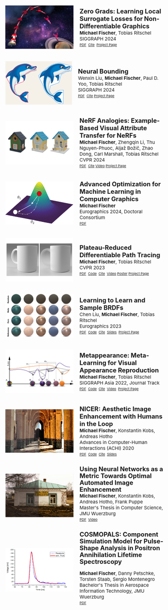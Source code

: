 <ul>

  <li style="display: flex; justify-content: left; align-items: center; margin: 0 0 0 -38px;">
    <img src='/assets/images/zerograds/thumbnail2.png' style="height: 140px; width: 220px;"/>
    <p style="margin: 0 0 0 20px;"> <span style="font-size: 20px;"><b>Zero Grads: Learning Local Surrogate Losses for Non-Differentiable Graphics</b></span>
    <br style="display: block; margin-top: -3px">
    <span style="font-size: 15px;"><b>Michael Fischer</b>,
          <a style="text-decoration:none; color:inherit;" href="https://www.homepages.ucl.ac.uk/~ucactri/">Tobias Ritschel</a>
      </span> <br>
      <span style="font-size: 15px;">SIGGRAPH 2024<br></span>
      <span style="font-size: 11px;">
        <a class="mybutton" href="https://arxiv.org/abs/2308.05739">PDF</a>&nbsp;
        <a class="mybutton" href="https://scholar.google.com/scholar?hl=en&as_sdt=0%2C5&q=https%3A%2F%2Farxiv.org%2Fabs%2F2308.05739&btnG=">Cite</a>&nbsp;
        <a class="mybutton" href="/zerograds">Project Page</a>
      </span> </p>
  </li>

  <li style="display: flex; justify-content: left; align-items: center; margin: 40px 0 0 -38px;">
    <img src='/assets/images/neuralbounding/thumbnail.png' style="height: 140px; width: 220px;"/>
    <p style="margin: 0 0 0 20px;"> <span style="font-size: 20px;"><b>Neural Bounding</b></span>
    <br style="display: block; margin-top: -3px">
    <span style="font-size: 15px;">
          <a style="text-decoration:none; color:inherit;" href="https://wenxin-liu.github.io/">Wenxin Liu</a>,
          <b>Michael Fischer</b>,
          <a style="text-decoration:none; color:inherit;" href="https://www.bbk.ac.uk/our-staff/profile/9207488/paul-yoo">Paul D. Yoo</a>,
          <a style="text-decoration:none; color:inherit;" href="https://www.homepages.ucl.ac.uk/~ucactri/">Tobias Ritschel</a>
      </span> <br>
      <span style="font-size: 15px;">SIGGRAPH 2024<br></span>
      <span style="font-size: 11px;">
        <a class="mybutton" href="https://arxiv.org/abs/2310.06822">PDF</a>&nbsp;
        <a class="mybutton" href="https://scholar.google.com/scholar?hl=en&as_sdt=0%2C5&q=https%3A%2F%2Farxiv.org%2Fabs%2F2310.06822&btnG=">Cite</a>
        <a class="mybutton" href="https://wenxin-liu.github.io/neural_bounding/">Project Page</a>
      </span> </p>
  </li>

  <li style="display: flex; justify-content: left; align-items: center; margin: 40px 0 0 -38px;">
    <img src='/assets/images/nerf_analogies/nerfanalogies_thumb1.png' style="height: 140px; width: 220px;"/>
    <p style="margin: 0 0 0 20px;"> <span style="font-size: 20px;"><b> NeRF Analogies: Example-Based Visual Attribute Transfer for NeRFs </b></span>
    <br style="display: block; margin-top: -3px">
    <span style="font-size: 15px;">
          <b>Michael Fischer</b>,
          <a style="text-decoration:none; color:inherit;" href="https://scholar.google.com/citations?user=Nxc2RbQAAAAJ&hl=en&oi=ao">Zhengqin Li</a>,
          <a style="text-decoration:none; color:inherit;" href="https://www.monkeyoverflow.com/">Thu Nguyen-Phuoc</a>,
          <a style="text-decoration:none; color:inherit;" href="https://aljazbozic.github.io/">Aljaž Božič</a>,
          <a style="text-decoration:none; color:inherit;" href="http://flycooler.com/">Zhao Dong</a>,
          <a style="text-decoration:none; color:inherit;" href="https://scholar.google.com/citations?user=xWD7ZRkAAAAJ&hl=en">Carl Marshall</a>,
          <a style="text-decoration:none; color:inherit;" href="https://www.homepages.ucl.ac.uk/~ucactri/">Tobias Ritschel</a>
      </span> <br>
      <span style="font-size: 15px;">CVPR 2024<br></span>
      <span style="font-size: 11px;">
        <a class="mybutton" href="https://arxiv.org/abs/2402.08622">PDF</a>&nbsp;
        <a class="mybutton" href="https://scholar.google.com/scholar?hl=en&as_sdt=0%2C5&q=https%3A%2F%2Farxiv.org%2Fabs%2F2402.08622&btnG=">Cite</a>
        <a class="mybutton" href="https://youtu.be/Yghst5lrBeQ">Video</a>
        <a class="mybutton" href="/nerf_analogies">Project Page</a>
      </span> </p>
  </li>

  <li style="display: flex; justify-content: left; align-items: center; margin: 40px 0 0 -38px;">
    <img src='/assets/images/news/200x200/egdc24.png' style="height: 140px; width: 220px;"/>
    <p style="margin: 0 0 0 20px;"> <span style="font-size: 20px;"><b>Advanced Optimization for Machine Learning in Computer Graphics</b></span>
    <br style="display: block; margin-top: -3px">
    <span style="font-size: 15px;">
          <b>Michael Fischer</b>
      </span> <br>
      <span style="font-size: 15px;">Eurographics 2024, Doctoral Consortium<br></span>
      <span style="font-size: 11px;">
        <a class="mybutton" href="/assets/EG24_DCSubmission.pdf">PDF</a>&nbsp;
      </span> </p>
  </li>  

  <li style="display: flex; justify-content: left; align-items: center; margin: 40px 0 0 -38px;">
    <img src='/assets/images/prdpt/thumbnail.png' style="height: 140px; width: 220px;"/>
    <p style="margin: 0 0 0 20px;"> <span style="font-size: 20px;"><b>Plateau-Reduced Differentiable Path Tracing</b></span> <br>
      <span style="font-size: 15px;"><b>Michael Fischer</b>,
          <a style="text-decoration:none; color:inherit;" href="https://www.homepages.ucl.ac.uk/~ucactri/">Tobias Ritschel</a>
      </span> <br>
      <span style="font-size: 15px;">CVPR 2023<br></span>
      <span style="font-size: 11px;">
        <a class="mybutton" href="https://arxiv.org/abs/2211.17263">PDF</a>&nbsp;
        <a class="mybutton" href="https://github.com/mfischer-ucl/prdpt">Code</a>&nbsp;
        <a class="mybutton" href="https://scholar.google.com/scholar?hl=en&as_sdt=0%2C5&q=https%3A%2F%2Farxiv.org%2Fabs%2F2211.17263&btnG=">Cite</a>&nbsp;
        <a class="mybutton" href="https://youtu.be/KJlJbqJ4wwY">Video</a>
        <a class="mybutton" href="/assets/prdpt_poster.pdf">Poster</a>
        <a class="mybutton" href="/prdpt">Project Page</a>
      </span>
    </p>
  </li>

  <li style="display: flex; justify-content: left; align-items: center; margin: 40px 0 0 -38px;">
    <img src='/assets/images/learning2learn/thumbnail.png' style="height: 140px; width: 220px;"/>
    <p style="margin: 0 0 0 20px;"> <span style="font-size: 20px;"><b>Learning to Learn and Sample BRDFs</b></span> <br>
      <span style="font-size: 15px;"><a style="text-decoration:none; color:inherit;" href="https://ryushinn.github.io/">Chen Liu</a>, <b>Michael Fischer</b>,
          <a style="text-decoration:none; color:inherit;" href="https://www.homepages.ucl.ac.uk/~ucactri/">Tobias Ritschel</a>
      </span> <br>
      <span style="font-size: 15px;">Eurographics 2023<br></span>
      <span style="font-size: 11px;">
        <a class="mybutton" href="https://arxiv.org/abs/2210.03510">PDF</a>&nbsp;
        <a class="mybutton" href="https://github.com/ryushinn/meta-sampling">Code</a>&nbsp;
        <a class="mybutton" href="https://scholar.google.com/scholar?hl=en&as_sdt=0%2C5&q=https%3A%2F%2Farxiv.org%2Fabs%2F2210.03510&btnG=">Cite</a>&nbsp;
        <a class="mybutton" href="https://ryushinn.github.io/assets/publications/metasampling/slide_metasampling.pdf">Slides</a>&nbsp;
        <a class="mybutton" href="https://ryushinn.github.io/metasampling">Project Page</a>&nbsp;
      </span>
    </p>
  </li>

  <li style="display: flex; justify-content: left; align-items: center; margin: 40px 0 0 -38px;">
      <img src='/assets/images/metappearance/thumbnail.png' style="height: 140px; width: 220px;"/>
      <p style="margin: 0 0 0 20px;"> <span style="font-size: 20px;"><b>Metappearance: Meta-Learning for Visual Appearance Reproduction</b></span> <br>
        <span style="font-size: 15px;"><b>Michael Fischer</b>,
            <a style="text-decoration:none; color:inherit;" href="https://www.homepages.ucl.ac.uk/~ucactri/">Tobias Ritschel</a>
        </span> <br>
        <span style="font-size: 15px;">SIGGRAPH Asia 2022, Journal Track<br></span>
        <span style="font-size: 11px;">
          <a class="mybutton" href="https://arxiv.org/abs/2204.08993">PDF</a>&nbsp;
          <a class="mybutton" href="https://github.com/mfischer-ucl/metappearance">Code</a>&nbsp;
          <a class="mybutton" href="https://github.com/mfischer-ucl/metappearance#citation">Cite</a>&nbsp;
          <a class="mybutton" href="https://youtu.be/6wTf9vAbfTM">Video</a>&nbsp;
          <a class="mybutton" href="/metappearance">Project Page</a>
        </span>
      </p>
  </li>

  <li style="display: flex; justify-content: left; align-items: center; margin: 40px 0 0 -38px;">
    <img src='/assets/images/nicer_thumb2.png' style="height: 140px; width: 220px;"/>
    <p style="margin: 0 0 0 20px;"> <span style="font-size: 20px;"><b>NICER: Aesthetic Image Enhancement with Humans in the Loop</b></span> <br>
      <span style="font-size: 15px;"><b>Michael Fischer</b>,
        <a style="text-decoration:none; color:inherit;" href="https://www.informatik.uni-wuerzburg.de/datascience/staff/kobs">Konstantin Kobs</a>,
        <a style="text-decoration:none; color:inherit;" href="https://www.informatik.uni-wuerzburg.de/datascience/staff/hotho">Andreas Hotho</a>
      </span> <br>
      <span style="font-size: 15px;">Advances in Computer-Human Interactions (ACHI) 2020 <br></span>
      <span style="font-size: 11px;">
        <a class="mybutton" href="https://arxiv.org/abs/2012.01778">PDF</a>&nbsp;
        <a class="mybutton" href="https://github.com/mr-Mojo/NICER">Code</a>&nbsp;
        <a class="mybutton" href="https://github.com/mr-Mojo/NICER#bibtex">Cite</a>&nbsp;
        <a class="mybutton" href="https://pdfs.semanticscholar.org/cfd1/c8d27b6b2d729ff6cd06c07726c1a1adc1b9.pdf">Slides</a>
      </span>
    </p>
  </li>

  <li style="display: flex; justify-content: left; align-items: center; margin: 40px 0 0 -38px;">
    <img src='/assets/images/thumb_msc2.png' style="height: 140px; width: 220px;"/>
    <p style="margin: 0 0 0 20px;"> <span style="font-size: 20px; display: block; margin-top: -10px; line-height: 22px"><b>Using Neural Networks as a Metric Towards Optimal Automated Image Enhancement</b></span>
    <span style="font-size: 15px;"><b>Michael Fischer</b>,
      <a style="text-decoration:none; color:inherit;" href="https://www.informatik.uni-wuerzburg.de/datascience/staff/kobs">Konstantin Kobs</a>,
      <a style="text-decoration:none; color:inherit;" href="https://www.informatik.uni-wuerzburg.de/datascience/staff/hotho">Andreas Hotho</a>,
      <a style="text-decoration:none; color:inherit;" href="https://www.informatik.uni-wuerzburg.de/is/mitarbeiter/puppe-frank">Frank Puppe</a>
    </span> <br>
    <span style="font-size: 15px;">Master's Thesis in Computer Science, JMU Wuerzburg</span> <br>
    <span style="font-size: 11px;">
      <a class="mybutton" href="/assets/msc_thesis.pdf" download="msc_michaelFischer.pdf">PDF</a>&nbsp;
      <a class="mybutton" href="https://www.youtube.com/watch?v=7DkAy7NYcu0">Video</a>
    </span> </p>
  </li>

  <li style="display: flex; justify-content: left; align-items: center; margin: 40px 0 0 -38px;">
    <img src='/assets/images/thumb_bsc.png' style="height: 140px; width: 220px;"/>
    <p style="margin: 0 0 0 20px;"> <span style="font-size: 20px; display: block; margin-top: -10px; line-height: 22px"><b>COSMOPALS: Component Simulation Model for Pulse-Shape Analysis in Positron Annihilation Lifetime Spectroscopy</b></span>
    <br style="display: block; margin-top: -3px">
    <span style="font-size: 15px;"><b>Michael Fischer</b>,
      Danny Petschke,
      <a style="text-decoration:none; color:inherit;" href="https://www.chemie.uni-wuerzburg.de/matsyn/mitarbeiter/wissenschaftliches-personal/dr-habil-torsten-em-staab/">Torsten Staab</a>,
      <a style="text-decoration:none; color:inherit;" href="https://www.informatik.uni-wuerzburg.de/aerospaceinfo/mitarbeiter/montenegro/">Sergio Montenegro</a></span>
    <br style="display: block; margin-top: -3px">
    <span style="font-size: 15px;">Bachelor's Thesis in Aerospace Information Technology, JMU Wuerzburg</span>
    <br style="display: block; margin-top: -3px">
    <span style="font-size: 11px;">
      <a class="mybutton" href="/assets/bsc_thesis.pdf" download="bsc_michaelFischer.pdf">PDF</a>
    </span> </p>
  </li>
</ul>